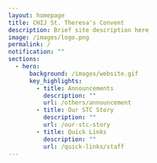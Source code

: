 ```yaml
---
layout: homepage
title: CHIJ St. Theresa's Convent
description: Brief site description here
image: /images/logo.png
permalink: /
notification: ""
sections:
  - hero:
      background: /images/website.gif
      key_highlights:
        - title: Announcements
          description: ""
          url: /others/announcement
        - title: Our STC Story
          description: ""
          url: /our-stc-story
        - title: Quick Links
          description: ""
          url: /quick-links/staff
---
```

